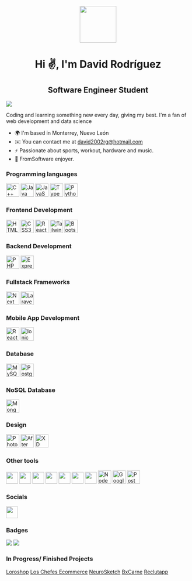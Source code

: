 <div class="content">
  <div class="top-div" align="center">
  <img class="top-gif" src="https://media.giphy.com/media/Vf3ZKdillTMOOaOho0/giphy.gif" width="100" height="100"/>

  <h1 align="center">Hi ✌️, I'm David Rodríguez</h1>

  <h2 align="center">Software Engineer Student</h2>
  </div>

  ![](https://komarev.com/ghpvc/?username=Davvii1&color=blueviolet)

  Coding and learning something new every day, giving my best. I'm a fan of web development and data science

  - 🌍  I'm based in Monterrey, Nuevo León
  - ✉️  You can contact me at [david2002rg@hotmail.com](mailto:david2002rg@hotmail.com)
  - ⚡️  Passionate about sports, workout, hardware and music.
  - 👾  FromSoftware enjoyer.

  ### Programming languages
  <p align="left">
  <a href="https://docs.microsoft.com/en-us/cpp/?view=msvc-170" target="_blank" rel="noreferrer"><img src="https://raw.githubusercontent.com/danielcranney/readme-generator/main/public/icons/skills/cplusplus-colored.svg" width="36" height="36" alt="C++" /></a>
  <a href="https://www.java.com/en/" target="_blank" rel="noreferrer"><img src="https://www.svgrepo.com/show/184143/java.svg" width="36" height="36" alt="Java" /></a>
  <a href="https://developer.mozilla.org/en-US/docs/Web/JavaScript" target="_blank" rel="noreferrer"><img src="https://raw.githubusercontent.com/danielcranney/readme-generator/main/public/icons/skills/javascript-colored.svg" width="36" height="36" alt="JavaScript" /></a>
  <a href="https://www.typescriptlang.org/" target="_blank" rel="noreferrer"><img src="https://upload.wikimedia.org/wikipedia/commons/thumb/4/4c/Typescript_logo_2020.svg/512px-Typescript_logo_2020.svg.png" width="36" height="36" alt="TypeScript" /></a>
  <a href="https://www.python.org/" target="_blank" rel="noreferrer"><img src="https://raw.githubusercontent.com/danielcranney/readme-generator/main/public/icons/skills/python-colored.svg" width="36" height="36" alt="Python" /></a>
  
  ### Frontend Development
  <a href="https://developer.mozilla.org/en-US/docs/Glossary/HTML5" target="_blank" rel="noreferrer"><img src="https://raw.githubusercontent.com/danielcranney/readme-generator/main/public/icons/skills/html5-colored.svg" width="36" height="36" alt="HTML5" /></a>
  <a href="https://www.w3.org/TR/CSS/#css" target="_blank" rel="noreferrer"><img src="https://raw.githubusercontent.com/danielcranney/readme-generator/main/public/icons/skills/css3-colored.svg" width="36" height="36" alt="CSS3" /></a>
  <a href="https://reactjs.org/" target="_blank" rel="noreferrer"><img src="https://www.vectorlogo.zone/logos/reactjs/reactjs-ar21.svg" height="36" alt="React" /></a>
  <a href="https://tailwindcss.com/" target="_blank" rel="noreferrer"><img src="https://raw.githubusercontent.com/danielcranney/readme-generator/main/public/icons/skills/tailwindcss-colored.svg" width="36" height="36" alt="TailwindCSS" /></a>
  <a href="https://getbootstrap.com/" target="_blank" rel="noreferrer"><img src="https://raw.githubusercontent.com/danielcranney/readme-generator/main/public/icons/skills/bootstrap-colored.svg" width="36" height="36" alt="Bootstrap" /></a>

  ### Backend Development
  <a href="https://www.php.net/" target="_blank" rel="noreferrer"><img src="https://raw.githubusercontent.com/danielcranney/readme-generator/main/public/icons/skills/php-colored.svg" width="36" height="36" alt="PHP" /></a>
  <a href="https://expressjs.com/" target="_blank" rel="noreferrer"><img src="https://www.vectorlogo.zone/logos/expressjs/expressjs-icon.svg" width="36" height="36" alt="ExpressJS" /></a>

   ### Fullstack Frameworks
  <a href="https://nextjs.org/" target="_blank" rel="noreferrer"><img src="https://cdn.worldvectorlogo.com/logos/next-js.svg" width="36" height="36" alt="Next" /></a>
  <a href="https://laravel.com/" target="_blank" rel="noreferrer"><img src="https://upload.wikimedia.org/wikipedia/commons/thumb/9/9a/Laravel.svg/1969px-Laravel.svg.png" width="36" height="36" alt="Laravel" /></a>

  ### Mobile App Development
  <a href="https://reactnative.dev/" target="_blank" rel="noreferrer"><img src="https://www.vectorlogo.zone/logos/reactjs/reactjs-icon.svg" width="36" height="36" alt="React Native" /></a>
  <a href="https://ionicframework.com/" target="_blank" rel="noreferrer"><img src="https://www.vectorlogo.zone/logos/ionicframework/ionicframework-ar21.svg" height="36" alt="Ionic" /></a>

  ### Database
  <a href="https://www.mysql.com/" target="_blank" rel="noreferrer"><img src="https://raw.githubusercontent.com/danielcranney/readme-generator/main/public/icons/skills/mysql-colored.svg" width="36" height="36" alt="MySQL" /></a>
  <a href="https://www.postgresql.org/" target="_blank" rel="noreferrer"><img src="https://upload.wikimedia.org/wikipedia/commons/thumb/2/29/Postgresql_elephant.svg/993px-Postgresql_elephant.svg.png" width="36" height="36" alt="PostgreSQL" /></a>
  

  ### NoSQL Database
  <a href="https://www.mongodb.com/" target="_blank" rel="noreferrer"><img src="https://raw.githubusercontent.com/danielcranney/readme-generator/main/public/icons/skills/mongodb-colored.svg" width="36" height="36" alt="MongoDB" /></a>
  
  ### Design
  <a href="https://www.adobe.com/uk/products/photoshop.html" target="_blank" rel="noreferrer"><img src="https://upload.wikimedia.org/wikipedia/commons/thumb/a/af/Adobe_Photoshop_CC_icon.svg/512px-Adobe_Photoshop_CC_icon.svg.png?20200616073617" width="36" height="36" alt="Photoshop" /></a>
  <a href="https://www.adobe.com/uk/products/aftereffects.html" target="_blank" rel="noreferrer"><img src="https://upload.wikimedia.org/wikipedia/commons/thumb/c/cb/Adobe_After_Effects_CC_icon.svg/512px-Adobe_After_Effects_CC_icon.svg.png?20210519030120" width="36" height="36" alt="After Effects" /></a>
  <a href="https://www.adobe.com/uk/products/xd.html" target="_blank" rel="noreferrer"><img src="https://upload.wikimedia.org/wikipedia/commons/thumb/c/c2/Adobe_XD_CC_icon.svg/512px-Adobe_XD_CC_icon.svg.png?20210729021535" width="36" height="36" alt="XD" /></a>
  </p>

  ### Other tools
  <a href="https://git-scm.com/" target="_blank" rel="noreferrer"><img src="https://upload.wikimedia.org/wikipedia/commons/thumb/3/3f/Git_icon.svg/97px-Git_icon.svg.png?20120525234412" width="32" height="32"/></a>
  <a href="https://www.arduino.cc/" target="_blank" rel="noreferrer"><img src="https://www.vectorlogo.zone/logos/arduino/arduino-icon.svg" width="32" height="32"/></a>
  <a href="https://www.jetbrains.com/idea/" target="_blank" rel="noreferrer"><img src="https://upload.wikimedia.org/wikipedia/commons/thumb/9/9c/IntelliJ_IDEA_Icon.svg/512px-IntelliJ_IDEA_Icon.svg.png?20200803071016" width="32" height="32"/></a>
  <a href="https://www.jetbrains.com/pycharm/" target="_blank" rel="noreferrer"><img src="https://upload.wikimedia.org/wikipedia/commons/thumb/1/1d/PyCharm_Icon.svg/640px-PyCharm_Icon.svg.png" width="32" height="32"/></a>
  <a href="https://www.jetbrains.com/webstorm/" target="_blank" rel="noreferrer"><img src="https://upload.wikimedia.org/wikipedia/commons/thumb/c/c0/WebStorm_Icon.svg/640px-WebStorm_Icon.svg.png" width="32" height="32"/></a>
  <a href="https://code.visualstudio.com/" target="_blank" rel="noreferrer"><img src="https://upload.wikimedia.org/wikipedia/commons/thumb/9/9a/Visual_Studio_Code_1.35_icon.svg/512px-Visual_Studio_Code_1.35_icon.svg.png?20210804221519" width="32" height="32"/></a>
  <a href="https://jupyter.org/" target="_blank" rel="noreferrer"><img src="https://upload.wikimedia.org/wikipedia/commons/thumb/3/38/Jupyter_logo.svg/883px-Jupyter_logo.svg.png" width="32" height="32"/></a>
  <a href="https://nodejs.org/en/" target="_blank" rel="noreferrer"><img src="https://raw.githubusercontent.com/danielcranney/readme-generator/main/public/icons/skills/nodejs-colored.svg" width="36" height="36" alt="NodeJS" /></a>
  <a href="https://cloud.google.com/" target="_blank" rel="noreferrer"><img src="https://seeklogo.com/images/G/google-cloud-logo-ADE788217F-seeklogo.com.png" width="36" height="36" alt="Google Cloud" /></a>
  <a href="https://www.postman.com/" target="_blank" rel="noreferrer"><img src="https://www.svgrepo.com/show/354202/postman-icon.svg" width="36" height="36" alt="Postman" /></a>
  

  ### Socials
  <a href="https://discord.com/users/Davvii#0542" target="_blank" rel="noreferrer"><img src="https://raw.githubusercontent.com/danielcranney/readme-generator/main/public/icons/socials/discord.svg" width="32" height="32" /></a>

  ### Badges
  <!-- <a href="https://github-readme-stats.vercel.app/api/top-langs/?username=Davvii1&layout=compact&theme=omni&hide_border=true" target="_blank" rel="noreferrer"><img src="https://github-readme-stats.vercel.app/api/top-langs/?username=Davvii1&layout=compact&theme=omni&hide_border=true"/></a> -->
  <a href="https://github-readme-stats.vercel.app/api?username=Davvii1&show_icons=true&theme=omni&count_private=true&hide_border=true" target="_blank" rel="noreferrer"><img src="https://github-readme-stats.vercel.app/api?username=Davvii1&show_icons=true&theme=omni&count_private=true&hide_border=true"/></a>
  <a href="http://github-readme-streak-stats.herokuapp.com?user=Davvii1&theme=omni&hide_border=true&date_format=M%20j%5B%2C%20Y%5D" target="_blank" rel="noreferrer"><img src="http://github-readme-streak-stats.herokuapp.com?user=Davvii1&theme=omni&hide_border=true&date_format=M%20j%5B%2C%20Y%5D"/></a>

  ### In Progress/ Finished Projects
  <a href="https://loroshop.mx/" target="_blank" rel="noreferrer">Loroshop</a>
  <a href="https://ecommerce.loschefes.com/" target="_blank" rel="noreferrer">Los Chefes Ecommerce</a>
  <a href="https://neuro-sketch-front-end.vercel.app/" target="_blank" rel="noreferrer">NeuroSketch</a>
  <a href="https://bxcarne.com/" target="_blank" rel="noreferrer">BxCarne</a>
  <a href="https://reclutapp.com.mx/" target="_blank" rel="noreferrer">Reclutapp</a>

</div>
